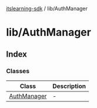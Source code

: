 [itslearning-sdk](../../modules.md) / lib/AuthManager

# lib/AuthManager

## Index

### Classes

| Class | Description |
| ------ | ------ |
| [AuthManager](classes/AuthManager.md) | - |
